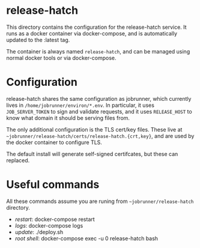 # release-hatch

This directory contains the configuration for the release-hatch service. It
runs as a docker container via docker-compose, and is automatically updated to
the :latest tag.

The container is always named `release-hatch`, and can be managed using
normal docker tools or via docker-compose.

# Configuration

release-hatch shares the same configuration as jobrunner, which currently lives
in `/home/jobrunner/environ/*.env`. In particular, it uses `JOB_SERVER_TOKEN` to
sign and validate requests, and it uses `RELEASE_HOST` to know what domain it
should be serving files from.

The only additional configuration is the TLS cert/key files. These live at
`~jobrunner/release-hatch/certs/release-hatch.{crt,key}`, and are used by the
docker container to configure TLS. 

The default install will generate self-signed certifcates, but these can replaced.

# Useful commands

All these commands assume you are runing from `~jobrunner/release-hatch` directory.

 - *restart*: docker-compose restart 
 - *logs*: docker-compose logs
 - *update*: ./deploy.sh
 - *root shell*: docker-compose exec -u 0 release-hatch bash
